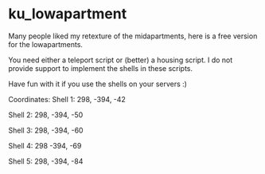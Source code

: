 # ku_lowapartment

Many people liked my retexture of the midapartments, here is a free version for the lowapartments. 

You need either a teleport script or (better) a housing script. I do not provide support to implement the shells in these scripts. 

Have fun with it if you use the shells on your servers :)

Coordinates:
Shell 1:
298, -394, -42

Shell 2:
298, -394, -50

Shell 3:
298, -394, -60

Shell 4:
298 -394, -69

Shell 5:
298, -394, -84
